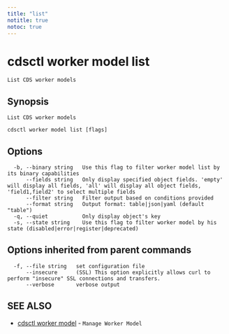 ```yaml
---
title: "list"
notitle: true
notoc: true
---
```

# cdsctl worker model list

`List CDS worker models`

## Synopsis

`List CDS worker models`

```
cdsctl worker model list [flags]
```

## Options

```
  -b, --binary string   Use this flag to filter worker model list by its binary capabilities
      --fields string   Only display specified object fields. 'empty' will display all fields, 'all' will display all object fields, 'field1,field2' to select multiple fields
      --filter string   Filter output based on conditions provided
      --format string   Output format: table|json|yaml (default "table")
  -q, --quiet           Only display object's key
  -s, --state string    Use this flag to filter worker model by his state (disabled|error|register|deprecated)
```

## Options inherited from parent commands

```
  -f, --file string   set configuration file
      --insecure      (SSL) This option explicitly allows curl to perform "insecure" SSL connections and transfers.
      --verbose       verbose output
```

## SEE ALSO

* [cdsctl worker model](/docs/components/cdsctl/worker/model/)	 - `Manage Worker Model`

